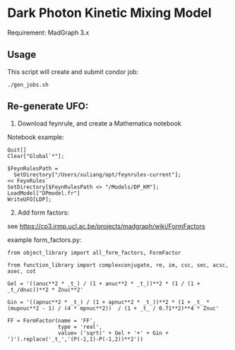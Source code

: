 # Dark Photon Kinetic Mixing Model

Requirement: MadGraph 3.x

## Usage

This script will create and submit condor job:

```
./gen_jobs.sh
```

## Re-generate UFO:

1. Download feynrule, and create a Mathematica notebook

Notebook example:
```
Quit[]
Clear["Global`*"];
```

```
$FeynRulesPath =
  SetDirectory["/Users/xuliang/opt/feynrules-current"];
<< FeynRules`
SetDirectory[$FeynRulesPath <> "/Models/DP_KM"];
LoadModel["DPmodel.fr"]
WriteUFO[LDP];
```

2. Add form factors:

see https://cp3.irmp.ucl.ac.be/projects/madgraph/wiki/FormFactors

example form_factors.py:

```
from object_library import all_form_factors, FormFactor

from function_library import complexconjugate, re, im, csc, sec, acsc, asec, cot

Gel = '((anuc**2 * _t_) / (1 + anuc**2 * _t_))**2 * (1 / (1 + _t_/dnuc))**2 * Znuc**2'

Gin = '((apnuc**2 * _t_) / (1 + apnuc**2 * _t_))**2 * (1 + _t_ * (mupnuc**2 - 1) / (4 * mpnuc**2))  / (1 + _t_ / 0.71**2)**4 * Znuc'

FF = FormFactor(name = 'FF',
                type = 'real',
                value= ('sqrt(' + Gel + '+' + Gin + ')').replace('_t_','(P(-1,1)-P(-1,2))**2'))
```
